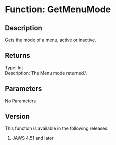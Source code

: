 # Function: GetMenuMode

## Description

Gets the mode of a menu, active or inactive.

## Returns

Type: Int\
Description: The Menu mode returned.\

## Parameters

No Parameters

## Version

This function is available in the following releases:

1.  JAWS 4.51 and later
